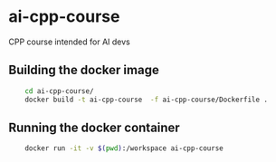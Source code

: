# ai-cpp-course
CPP course intended for AI devs

## Building the docker image
```bash
    cd ai-cpp-course/
    docker build -t ai-cpp-course  -f ai-cpp-course/Dockerfile .
```

## Running the docker container
```bash
    docker run -it -v $(pwd):/workspace ai-cpp-course
```
